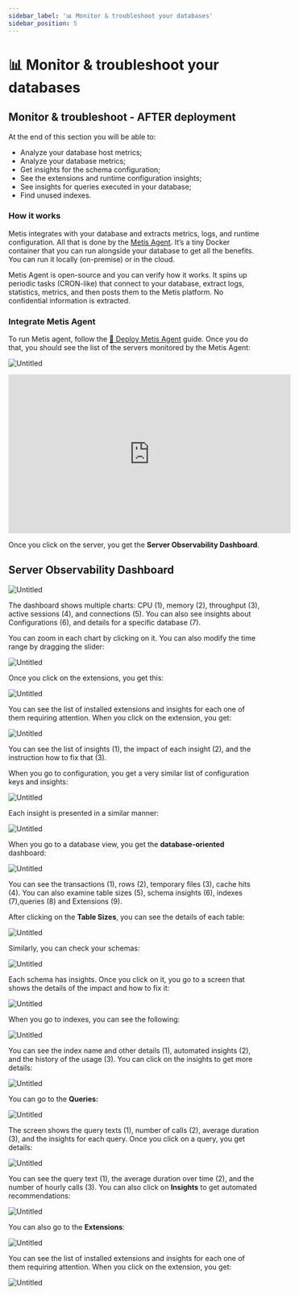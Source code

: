```yaml
---
sidebar_label: '📊 Monitor & troubleshoot your databases'
sidebar_position: 5
---
```


# 📊 Monitor & troubleshoot your databases

## Monitor & troubleshoot - AFTER deployment

At the end of this section you will be able to:

- Analyze your database host metrics;
- Analyze your database metrics;
- Get insights for the schema configuration;
- See the extensions and runtime configuration insights;
- See insights for queries executed in your database;
- Find unused indexes.

### How it works

Metis integrates with your database and extracts metrics, logs, and runtime configuration. All that is done by the [Metis Agent](https://github.com/metis-data/metadata-collector/tree/main). It’s a tiny Docker container that you can run alongside your database to get all the benefits. You can run it locally (on-premise) or in the cloud.

Metis Agent is open-source and you can verify how it works. It spins up periodic tasks (CRON-like) that connect to your database, extract logs, statistics, metrics, and then posts them to the Metis platform. No confidential information is extracted.

### Integrate Metis Agent

To run Metis agent, follow the [🤖 Deploy Metis Agent](/docs/SetupMetis/Deploy%20Metis%20observability%20Agent/Deploy%20Metis%20observability%20Agent.md) guide. Once you do that, you should see the list of the servers monitored by the Metis Agent:

![Untitled](Quickstart/production.png)

<center>
<iframe width="560" height="315" src="https://www.youtube.com/embed/kTHiobuZGo0?si=6WapRtczr8Fn2PGq" title="YouTube video player" frameborder="0" allow="accelerometer; autoplay; clipboard-write; encrypted-media; gyroscope; picture-in-picture; web-share" allowfullscreen></iframe>
</center>

Once you click on the server, you get the **Server Observability Dashboard**.

## Server Observability Dashboard

![Untitled](Quickstart/host%20dash.png)

The dashboard shows multiple charts: CPU (1), memory (2), throughput (3), active sessions (4), and connections (5). You can also see insights about Configurations (6), and details for a specific database (7).

You can zoom in each chart by clicking on it. You can also modify the time range by dragging the slider:

![Untitled](Quickstart/Untitled%2024.png)

Once you click on the extensions, you get this:

![Untitled](Quickstart/Untitled%2025.png)

You can see the list of installed extensions and insights for each one of them requiring attention. When you click on the extension, you get:

![Untitled](Quickstart/Untitled%2026.png)

You can see the list of insights (1), the impact of each insight (2), and the instruction how to fix that (3).

When you go to configuration, you get a very similar list of configuration keys and insights:

![Untitled](Quickstart/Untitled%2027.png)

Each insight is presented in a similar manner:

![Untitled](Quickstart/Untitled%2028.png)

When you go to a database view, you get the **database-oriented** dashboard:

![Untitled](Quickstart/DB%20dash.png)

You can see the transactions (1), rows (2), temporary files (3), cache hits (4). You can also examine table sizes (5), schema insights (6), indexes (7),queries (8) and Extensions (9).

After clicking on the **Table Sizes**, you can see the details of each table:

![Untitled](Quickstart/Untitled%2030.png)

Similarly, you can check your schemas:

![Untitled](Quickstart/Untitled%2031.png)

Each schema has insights. Once you click on it, you go to a screen that shows the details of the impact and how to fix it:

![Untitled](Quickstart/Untitled%2032.png)

When you go to indexes, you can see the following:

![Untitled](Quickstart/Untitled%2033.png)

You can see the index name and other details (1), automated insights (2), and the history of the usage (3). You can click on the insights to get more details:

![Untitled](Quickstart/Untitled%2034.png)

You can go to the **Queries:**

![Untitled](Quickstart/Untitled%2035.png)

The screen shows the query texts (1), number of calls (2), average duration (3), and the insights for each query. Once you click on a query, you get details:

![Untitled](Quickstart/Untitled%2036.png)

You can see the query text (1), the average duration over time (2), and the number of hourly calls (3). You can also click on **Insights** to get automated recommendations:

![Untitled](Quickstart/Untitled%2037.png)

You can also go to the **Extensions**:

![Untitled](Quickstart/Untitled%2025.png)

You can see the list of installed extensions and insights for each one of them requiring attention. When you click on the extension, you get:

![Untitled](Quickstart/Untitled%2026.png)

#
